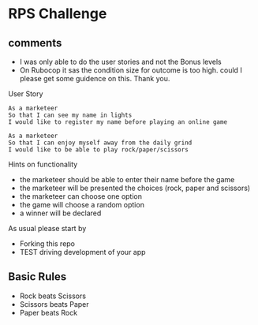 # RPS Challenge

comments
---------
* I was only able to do the user stories and not the Bonus levels
* On Rubocop it sas the condition size for outcome is too high. could I please get some guidence on this. Thank you.

User Story
```
As a marketeer
So that I can see my name in lights
I would like to register my name before playing an online game

As a marketeer
So that I can enjoy myself away from the daily grind
I would like to be able to play rock/paper/scissors
```


Hints on functionality

- the marketeer should be able to enter their name before the game
- the marketeer will be presented the choices (rock, paper and scissors)
- the marketeer can choose one option
- the game will choose a random option
- a winner will be declared


As usual please start by

* Forking this repo
* TEST driving development of your app



## Basic Rules

- Rock beats Scissors
- Scissors beats Paper
- Paper beats Rock

